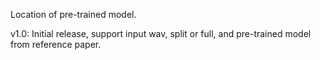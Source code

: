 Location of pre-trained model.  

v1.0: Initial release, support input wav, split or full, and pre-trained model from reference paper.

